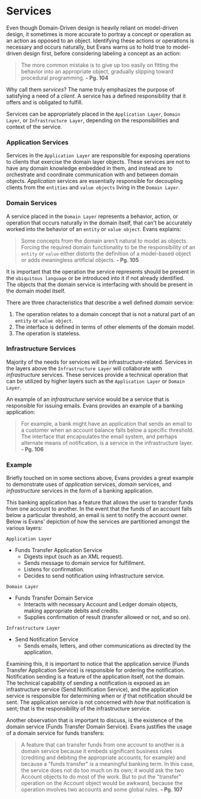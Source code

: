 # Services

Even though Domain-Driven design is heavily reliant on model-driven design, it sometimes is more accurate to portray a concept or operation as an action as opposed to an object. Identifying these actions or operations is necessary and occurs naturally, but Evans warns us to hold true to model-driven design first, before considering labeling a concept as an action:

> The more common mistake is to give up too easily on fitting the behavior into an appropriate object, gradually slipping toward procedural programming. **- Pg. 104**

Why call them _services_? The name truly emphasizes the purpose of satisfying a need of a _client_. A service has a defined responsibility that it offers and is obligated to fulfill.

Services can be appropriately placed in the `Application Layer`, `Domain Layer`, or `Infrastructure Layer`, depending on the responsibilities and context of the service.

### Application Services

Services in the `Application Layer` are responsible for exposing operations to clients that exercise the domain layer objects. These services are not to have any domain knowledge embedded in them, and instead are to orchestrate and coordinate communication with and between domain objects. _Application_ services are essentially responsible for decoupling clients from the `entities` and `value objects` living in the `Domain Layer`.

### Domain Services

A service placed in the `Domain Layer` represents a behavior, action, or operation that occurs naturally in the domain itself, that can't be accurately worked into the behavior of an `entity` or `value object`. Evans explains:

> Some concepts from the domain aren't natural to model as objects. Forcing the required domain functionality to be the responsibility of an `entity` or `value` either distorts the definition of a model-based object or adds meaningless artificial objects. **- Pg. 105**

It is important that the operation the service represents should be present in the `ubiquitous language` or be introduced into it if not already identified. The objects that the domain service is interfacing with should be present in the domain model itself.

There are three characteristics that describe a well defined _domain_ service:

1. The operation relates to a domain concept that is not a natural part of an `entity` or `value object`.
2. The interface is defined in terms of other elements of the domain model.
3. The operation is stateless.

### Infrastructure Services

Majority of the needs for services will be infrastructure-related. Services in the layers above the `Infrastructure Layer` will collaborate with _infrastructure_ services. These services provide a technical operation that can be utilized by higher layers such as the `Application Layer` or `Domain Layer`.

An example of an _infrastructure_ service would be a service that is responsible for issuing emails. Evans provides an example of a banking application:

> For example,  a bank might have an application that sends an email to a customer when an account balance falls below a specific threshold. The interface that encapsulates the email system, and perhaps alternate means of notification, is a service in the infrastructure layer. **- Pg. 106**

### Example

Briefly touched on in some sections above, Evans provides a great example to demonstrate uses of _application_ services, _domain_ services, and _infrastructure_ services in the form of a banking application.

This banking application has a feature that allows the user to transfer funds from one account to another. In the event that the funds of an account falls below a particular threshold, an email is sent to notify the account owner. Below is Evans' depiction of how the services are partitioned amongst the various layers:

`Application Layer`

- Funds Transfer Application Service
  + Digests input (such as an XML request).
  + Sends message to domain service for fulfillment.
  + Listens for confirmation.
  + Decides to send notification using infrastructure service.

`Domain Layer`

- Funds Transfer Domain Service
  + Interacts with necessary Account and Ledger domain objects, making appropriate debits and credits.
  + Supplies confirmation of result (transfer allowed or not, and so on).

`Infrastructure Layer`

- Send Notification Service
  + Sends emails, letters, and other communications as directed by the application.

Examining this, it is important to notice that the application service (Funds Transfer Application Service) is responsible for ordering the notification. Notification sending is a feature of the application itself, not the domain. The technical capability of sending a notification is exposed as an infrastructure service (Send Notification Service), and the application service is responsible for determining _when_ or _if_ that notification should be sent. The application service is not concerned with _how_ that notification is sent; that is the responsibility of the infrastructure service.

Another observation that is important to discuss, is the existence of the domain service (Funds Transfer Domain Service). Evans justifies the usage of a domain service for funds transfers:

> A feature that can transfer funds from one account to another is a domain service because it embeds significant business rules (crediting and debiting the appropriate accounts, for example) and because a "funds transfer" is a meaningful banking term. In this case, the service does not do too much on its own; it would ask the two Account objects to do most of the work. But to put the "transfer" operation on the Account object would be awkward, because the operation involves two accounts and some global rules. **- Pg. 107**
